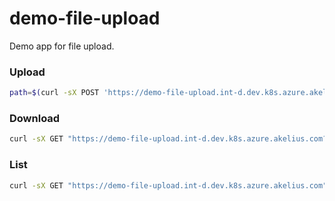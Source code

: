 # demo-file-upload

Demo app for file upload.


### Upload

```bash
path=$(curl -sX POST 'https://demo-file-upload.int-d.dev.k8s.azure.akelius.com' --form "file=@/your/file")
```

### Download

```bash
curl -sX GET "https://demo-file-upload.int-d.dev.k8s.azure.akelius.com?path=${path}"
```

### List

```bash
curl -sX GET "https://demo-file-upload.int-d.dev.k8s.azure.akelius.com"
```
